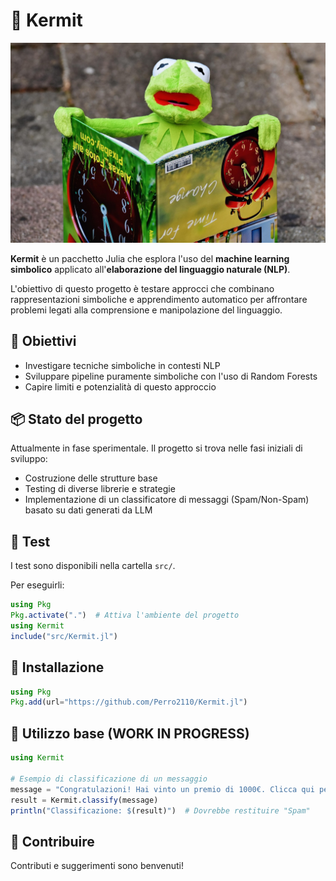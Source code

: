# 🐸 Kermit

![Kermit](kermit.jpg)

**Kermit** è un pacchetto Julia che esplora l'uso del **machine learning simbolico** applicato all'**elaborazione del linguaggio naturale (NLP)**.

L'obiettivo di questo progetto è testare approcci che combinano rappresentazioni simboliche e apprendimento automatico per affrontare problemi legati alla comprensione e manipolazione del linguaggio.

## 🚀 Obiettivi

- Investigare tecniche simboliche in contesti NLP
- Sviluppare pipeline puramente simboliche con l'uso di Random Forests
- Capire limiti e potenzialità di questo approccio

## 📦 Stato del progetto

Attualmente in fase sperimentale. Il progetto si trova nelle fasi iniziali di sviluppo:

- Costruzione delle strutture base
- Testing di diverse librerie e strategie
- Implementazione di un classificatore di messaggi (Spam/Non-Spam) basato su dati generati da LLM

## 🧪 Test

I test sono disponibili nella cartella `src/`.

Per eseguirli:

```julia
using Pkg
Pkg.activate(".")  # Attiva l'ambiente del progetto
using Kermit
include("src/Kermit.jl")
```

## 🔧 Installazione

```julia
using Pkg
Pkg.add(url="https://github.com/Perro2110/Kermit.jl")
```

## 📝 Utilizzo base (WORK IN PROGRESS)

```julia
using Kermit

# Esempio di classificazione di un messaggio
message = "Congratulazioni! Hai vinto un premio di 1000€. Clicca qui per riscuotere."
result = Kermit.classify(message)
println("Classificazione: $(result)")  # Dovrebbe restituire "Spam"
```

## 👥 Contribuire

Contributi e suggerimenti sono benvenuti!

